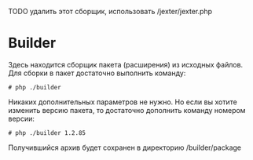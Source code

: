
TODO удалить этот сборщик, использовать /jexter/jexter.php


Builder
=======

Здесь находится сборщик пакета (расширения) из исходных файлов.
Для сборки в пакет достаточно выполнить команду:
```
# php ./builder
```
Никаких дополнительных параметров не нужно. Но если вы хотите изменить
версию пакета, то достаточно дополнить команду номером версии:
```
# php ./builder 1.2.85
```
Получившийся архив будет сохранен в директорию /builder/package

